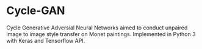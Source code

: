 # Cycle-GAN
Cycle Generative Adversial Neural Networks aimed to conduct unpaired image to image style transfer on Monet paintings.
Implemented in Python 3 with Keras and Tensorflow API.
